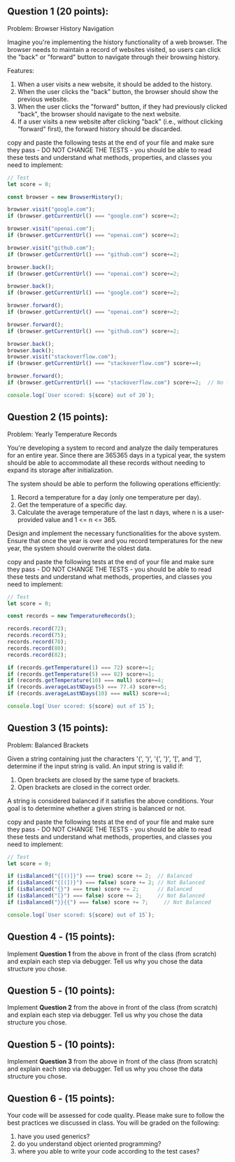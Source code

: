 ## Question 1 (20 points):

Problem: Browser History Navigation

Imagine you're implementing the history functionality of a web browser. The browser needs to maintain a record of websites visited, so users can click the "back" or "forward" button to navigate through their browsing history.

Features:

1. When a user visits a new website, it should be added to the history.
2. When the user clicks the "back" button, the browser should show the previous website.
3. When the user clicks the "forward" button, if they had previously clicked "back", the browser should navigate to the next website.
4. If a user visits a new website after clicking "back" (i.e., without clicking "forward" first), the forward history should be discarded.

copy and paste the following tests at the end of your file and make sure they pass - DO NOT CHANGE THE TESTS - you should be able to read these tests and understand what methods, properties, and classes you need to implement:


```typescript
// Test
let score = 0;

const browser = new BrowserHistory();

browser.visit("google.com");
if (browser.getCurrentUrl() === "google.com") score+=2;

browser.visit("openai.com");
if (browser.getCurrentUrl() === "openai.com") score+=2;

browser.visit("github.com");
if (browser.getCurrentUrl() === "github.com") score+=2;

browser.back();
if (browser.getCurrentUrl() === "openai.com") score+=2;

browser.back();
if (browser.getCurrentUrl() === "google.com") score+=2;

browser.forward();
if (browser.getCurrentUrl() === "openai.com") score+=2;

browser.forward();
if (browser.getCurrentUrl() === "github.com") score+=2;

browser.back();
browser.back();
browser.visit("stackoverflow.com");
if (browser.getCurrentUrl() === "stackoverflow.com") score+=4;

browser.forward();
if (browser.getCurrentUrl() === "stackoverflow.com") score+=2;  // No forward history as it was discarded

console.log(`User scored: ${score} out of 20`);
```

## Question 2 (15 points):

Problem: Yearly Temperature Records

You're developing a system to record and analyze the daily temperatures for an entire year. Since there are 365365 days in a typical year, the system should be able to accommodate all these records without needing to expand its storage after initialization.

The system should be able to perform the following operations efficiently:

1. Record a temperature for a day (only one temperature per day).
2. Get the temperature of a specific day.
3. Calculate the average temperature of the last n days, where n is a user-provided value and 1 <= n <= 365.

Design and implement the necessary functionalities for the above system. Ensure that once the year is over and you record temperatures for the new year, the system should overwrite the oldest data.

copy and paste the following tests at the end of your file and make sure they pass - DO NOT CHANGE THE TESTS - you should be able to read these tests and understand what methods, properties, and classes you need to implement:

```typescript
// Test
let score = 0;

const records = new TemperatureRecords();

records.record(72);
records.record(75);
records.record(78);
records.record(80);
records.record(82);

if (records.getTemperature(1) === 72) score+=1;
if (records.getTemperature(5) === 82) score+=1;
if (records.getTemperature(10) === null) score+=4;
if (records.averageLastNDays(5) === 77.4) score+=5;
if (records.averageLastNDays(10) === null) score+=4;

console.log(`User scored: ${score} out of 15`);
```

## Question 3 (15 points):
Problem: Balanced Brackets

Given a string containing just the characters '(', ')', '{', '}', '[', and ']', determine if the input string is valid. An input string is valid if:

1. Open brackets are closed by the same type of brackets.
2. Open brackets are closed in the correct order.

A string is considered balanced if it satisfies the above conditions. Your goal is to determine whether a given string is balanced or not.

copy and paste the following tests at the end of your file and make sure they pass - DO NOT CHANGE THE TESTS - you should be able to read these tests and understand what methods, properties, and classes you need to implement:


```typescript
// Test
let score = 0;

if (isBalanced("{[()]}") === true) score += 2;  // Balanced
if (isBalanced("{[(])}") === false) score += 2; // Not Balanced
if (isBalanced("{}") === true) score += 2;      // Balanced
if (isBalanced("[}") === false) score += 2;     // Not Balanced
if (isBalanced("}}{{") === false) score += 7;     // Not Balanced

console.log(`User scored: ${score} out of 15`);
```

## Question 4 - (15 points):
Implement **Question 1** from the above in front of the class (from scratch) and explain each step via debugger. Tell us why you chose the data structure you chose.

## Question 5 - (10 points):
Implement **Question 2** from the above in front of the class (from scratch) and explain each step via debugger. Tell us why you chose the data structure you chose.

## Question 5 - (10 points):
Implement **Question 3** from the above in front of the class (from scratch) and explain each step via debugger. Tell us why you chose the data structure you chose.


## Question 6 - (15 points):
Your code will be assessed for code quality. Please make sure to follow the best practices we discussed in class. You will be graded on the following:

1. have you used generics?
2. do you understand object oriented programming?
3. where you able to write your code according to the test cases?
